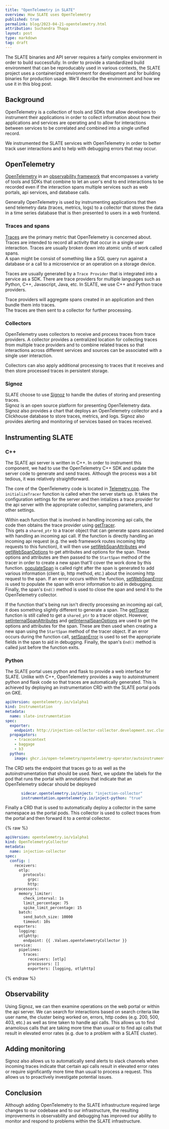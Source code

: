 ```yaml
---
title: "OpenTelemetry in SLATE"
overview: How SLATE uses OpenTelemetry
published: true
permalink: blog/2023-04-21-opentelemetry.html
attribution: Suchandra Thapa
layout: post
type: markdown
tag: draft
---
```


The SLATE binaries and API server requires a fairly complex environment in order
to build successfully.  In order to provide a standardized build environment that 
can be reproducably used in various contexts, the SLATE project uses a 
containerized environment for development and for building binaries for production 
usage. We'll describe the environment and how we use it in this blog post.

<!--end_excerpt-->

## Background

OpenTelemetry is a collection of tools and SDKs that allow developers to 
instrument their applications in order to collect information about 
how their applications and services are operating and to allow for 
interactions between services to be correlated and combined into a single 
unified record.

We instrumented the SLATE services with OpenTelemetry in order to better 
track user interactions and to help with debugging errors that may occur.

## OpenTelemetry

[OpenTelemetry](https://opentelemetry.io/) in an 
[observability framework](https://opentelemetry.io/docs/concepts/observability-primer/#what-is-observability) 
that encompasses a variety of tools and SDKs that combine to let 
an user's end to end interactions to be recorded even if the interaction spans
multiple services such as web portals, api services, and database calls. 

Generally OpenTelemetry is used by instrumenting applications that then send
telemetry data (traces, metrics, logs) to a collector that stores the data in a 
time series database that is then presented to users in a web frontend.  

### Traces and spans

[Traces](https://opentelemetry.io/docs/concepts/signals/traces/) are the primary metric that 
OpenTelemetry is concerned about.  Traces are intended to record all activity that occur in a single
user interaction.  Traces are usually broken down into atomic units of work called spans.  
A span might be consist of something like a SQL query run against a database or a call to a
microservice or an operation on a storage device.  

Traces are usually generated by a `Trace Provider` that is integrated into a service as a SDK.  There
are trace providers for multiple languages such as Python, C++, Javascript, Java, etc.  In SLATE,
we use  C++ and Python trace providers.  

Trace providers will aggregate spans created in an application and then bundle them into traces.  
The traces are then sent to a collector for further processing.

### Collectors

OpenTelemetry uses collectors to receive and process traces from trace providers.  A
collector provides a centralized location for collecting traces from multiple trace providers and
to combine related traces so that interactions across different services and sources can be associated 
with a single user interaction.  

Collectors can also apply additional processing to traces that it receives and then store processed traces 
in persistent storage. 


### Signoz

SLATE choose to use [Signoz](https://signoz.io/) to handle the duties of storing and presenting traces.  
Signoz is an open source platform for presenting OpenTelemetry data.  Signoz also provides a chart that deploys 
an OpenTelemetry collector and a Clickhouse database to store traces, metrics, and logs.  Signoz also provides
alerting and monitoring of services based on traces received.

## Instrumenting SLATE

### C++

The SLATE api server is written in C++.  In order to instrument this component, we had to use the 
OpenTelemetry C++ SDK and update the server code to generate and send traces.  Although the process 
was a bit tedious, it was relatively straightforward.

The core of the OpenTelemetry code is located in [Telemetry.cpp](https://github.com/slateci/slate-client-server/blob/master/src/Telemetry.cpp).
The `initializeTracer` function is called when the server starts up.  It takes the configuration
settings for the server and then intializes a trace provider for the api server 
with the appropriate collector, sampling parameters, and other settings.

Within each function that is involved in handling incoming api calls, the code then obtains the
trace provider using [getTracer](https://github.com/slateci/slate-client-server/blob/master/src/Telemetry.cpp#L124).  
This gets a `shared_ptr` to a tracer object that can generate
spans associated with handling an incoming api call.  If the function is directly handling an incoming
api request (e.g. the web framework routes incoming http requests to this function), it will then
use [setWebSpanAttributes](https://github.com/slateci/slate-client-server/blob/master/src/Telemetry.cpp#L130) 
and [getWebSpanOptions](https://github.com/slateci/slate-client-server/blob/master/src/Telemetry.cpp#L152) to get attributes and options for the span.
These options and attributes are then passed to the `StartSpan` method of the tracer in order to
create a new span that'll cover the work done by this function. [populateSpan](https://github.com/slateci/slate-client-server/blob/master/src/Telemetry.cpp#L179) 
is called right after the 
span is generated to add various information (client ip, http method, etc.) about the incoming http 
request to the span. If an error occurs within the function, 
[setWebSpanError](https://github.com/slateci/slate-client-server/blob/master/src/Telemetry.cpp#L209) is used to populate the span with error information to aid in debugging.  Finally, 
the span's `End()` method is used to close the span and send it to the OpenTelemetry collector.

If the function that's being run isn't directly processing an incoming api call, it does something slightly
different to generate a span. The [getTracer](https://github.com/slateci/slate-client-server/blob/master/src/Telemetry.cpp#L124) 
function is still called to get a `shared_ptr` to
a tracer object.  However, [setInternalSpanAttributes](https://github.com/slateci/slate-client-server/blob/master/src/Telemetry.cpp#L167) 
and [getInternalSpanOptions](https://github.com/slateci/slate-client-server/blob/master/src/Telemetry.cpp#L172) are used
to get the options and attributes for the span.  These are then used when creating a new span using
the `StartSpan` method of the tracer object. If an error occurs during the function call, 
[setSpanError](https://github.com/slateci/slate-client-server/blob/master/src/Telemetry.cpp#L215) is used to set the appropriate fields in the span to aid in debugging.  Finally,
the span's `End()` method is called just before the function exits.

### Python

The SLATE portal uses python and flask to provide a web interface for SLATE.  Unlike with C++, OpenTelemetry
provides a way to autoinstrument python and flask code so that traces are automatically generated.  This is achieved
by deploying an instrumentation CRD with the SLATE portal pods on GKE.  

```yaml
apiVersion: opentelemetry.io/v1alpha1
kind: Instrumentation
metadata:
  name: slate-instrumentation
spec:
  exporter:
    endpoint: http://injection-collector-collector.development.svc.cluster.local:4318
  propagators:
    - tracecontext
    - baggage
    - b3
  python:
    image: ghcr.io/open-telemetry/opentelemetry-operator/autoinstrumentation-python:latest

```

The CRD sets the endpoint that traces go to  as well as the autoinstrumentation that should be used.  Next,
we update the labels for the pod that runs the portal with annotations that indicate that an OpenTelemetry
sidecar should be deployed

```yaml
       sidecar.opentelemetry.io/inject: "injection-collector"
       instrumentation.opentelemetry.io/inject-python: "true"
```

Finally a CRD that is used to automatically deploy a collector in the same namespace as the portal pods.
This collector is used to collect traces from the portal and then forward it to a central collector.

{% raw %}
```yaml
apiVersion: opentelemetry.io/v1alpha1
kind: OpenTelemetryCollector
metadata:
  name: injection-collector
spec:
  config: |
    receivers:
      otlp:
        protocols:
          grpc:
          http:
    processors:
      memory_limiter:
        check_interval: 1s
        limit_percentage: 75
        spike_limit_percentage: 15
      batch:
        send_batch_size: 10000
        timeout: 10s
    exporters:
      logging:
      otlphttp:
        endpoint: {{ .Values.opentelemetryCollector }}
    service:
      pipelines:
        traces:
          receivers: [otlp]
          processors: []
          exporters: [logging, otlphttp]
```
{% endraw %}

## Observability

Using Signoz, we can then examine operations on the web portal or within the api server.  We 
can search for interactions based on search criteria like user name, the cluster being worked on,
errors, http codes (e.g. 200, 500, 403, etc.) as well as time taken to handle api calls.  This 
allows us to find anamolous calls that are taking more time than usual or to find api calls that result
in elevated error rates (e.g. due to a problem with a SLATE cluster). 

## Adding monitoring

Signoz also allows us to automatically send alerts to slack channels when incoming traces indicate that
certain api calls result in elevated error rates or require significantly more time than usual to
process a request.  This allows us to proactively investigate potential issues.


##  Conclusion

Although adding OpenTelemetry to the SLATE infrastructure required large changes to our codebase and to 
our infrastructure, the resulting improvements in observability and debugging has improved our ability 
to monitor and respond to problems within the SLATE infrastructure.




